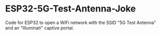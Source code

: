 # ESP32-5G-Test-Antenna-Joke
Code for ESP32 to open a WiFi network with the SSID "5G Test Antenna" and an "Illuminati" captive portal.
